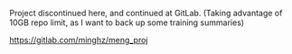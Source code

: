 Project discontinued here, and continued at GitLab.
(Taking advantage of 10GB repo limit, as I want to back up some training summaries)

https://gitlab.com/minghz/meng_proj
